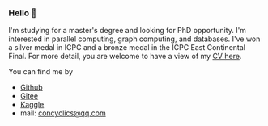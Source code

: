 
### Hello 👋

I'm studying for a master's degree and looking for PhD opportunity. I'm interested in parallel computing, graph computing, and databases. I've won a silver medal in ICPC and a bronze medal in the ICPC East Continental Final. For more detail, you are welcome to have a view of my [CV here](https://github.com/Concyclics/resume/blob/200c3a98b570adbb944bfc4d7dd50a5816205706/latex/resume_of_CHEN_Han.pdf).

You can find me by

- [Github](https://github.com/Concyclics)
- [Gitee](https://gitee.com/concyclics)
- [Kaggle](https://www.kaggle.com/concyclics)
- mail: [concyclics@qq.com](concyclics@qq.com)



<!--[![Anurag's github stats](https://github-readme-stats.vercel.app/api?username=Concyclics&show_icons=true&theme=tokyonight)](https://github.com/Concyclics/github-readme-stats)-->

<!--<img align="right" src="https://github-readme-stats.vercel.app/api/top-langs/?username=Concyclics&layout=compact&theme=tokyonight" />-->

<!--[![Top Langs](https://github-readme-stats.vercel.app/api/top-langs/?username=Concyclics&layout=compact&theme=tokyonight)](https://github.com/Concyclics/github-readme-stats)-->

<!--
**Concyclics/Concyclics** is a ✨ _special_ ✨ repository because its `README.md` (this file) appears on your GitHub profile.

Here are some ideas to get you started:

- 🔭 I’m currently working on ...
- 🌱 I’m currently learning ...
- 👯 I’m looking to collaborate on ...
- 🤔 I’m looking for help with ...
- 💬 Ask me about ...
- 📫 How to reach me: ...
- 😄 Pronouns: ...
- ⚡ Fun fact: ...
-->
<!--- 🌱 I’m currently learning on South China University of Technology and I graduated from Fuzhou NO.3 Middle School.-->
